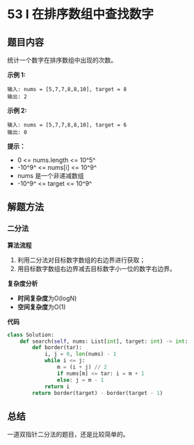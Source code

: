 # 53 I 在排序数组中查找数字

## 题目内容

统计一个数字在排序数组中出现的次数。

**示例 1:**

```
输入: nums = [5,7,7,8,8,10], target = 8
输出: 2
```

**示例 2:**

```
输入: nums = [5,7,7,8,8,10], target = 6
输出: 0
```

**提示：**

* 0 <= nums.length <= 10^5^
* -10^9^ <= nums[i] <= 10^9^
* nums 是一个非递减数组
* -10^9^ <= target <= 10^9^

## 解题方法

### 二分法

**算法流程**

1. 利用二分法对目标数字数组的右边界进行获取；
2. 用目标数字数组右边界减去目标数字小一位的数字右边界。

**复杂度分析**

* **时间复杂度**为O(logN)
* **空间复杂度**为O(1)

**代码**

```python
class Solution:
    def search(self, nums: List[int], target: int) -> int:
        def border(tar):
            i, j = 0, len(nums) - 1
            while i <= j:
                m = (i + j) // 2
                if nums[m] <= tar: i = m + 1
                else: j = m - 1
            return i 
        return border(target) - border(target - 1)
```

## 总结

一道双指针二分法的题目，还是比较简单的。